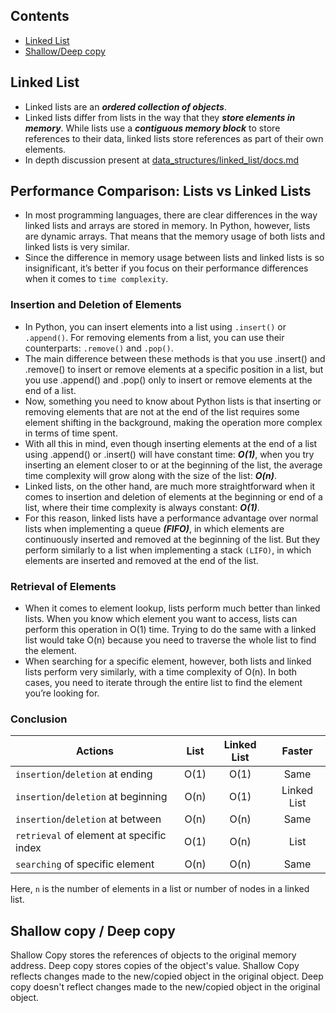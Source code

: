 ## Contents
  - [Linked List](#linked-list)
  - [Shallow/Deep copy](#shallow-copy--deep-copy)


## Linked List
- Linked lists are an ***ordered collection of objects***.
- Linked lists differ from lists in the way that they ***store elements in memory***. While lists use a ***contiguous memory block*** to store references to their data, linked lists store references as part of their own elements.
- In depth discussion present at [data_structures/linked_list/docs.md](https://github.com/Engr-Asad-Hussain/oop/blob/main/data_stuctutres/linked_list/docs.md)


## Performance Comparison: Lists vs Linked Lists
- In most programming languages, there are clear differences in the way linked lists and arrays are stored in memory. In Python, however, lists are dynamic arrays. That means that the memory usage of both lists and linked lists is very similar.
- Since the difference in memory usage between lists and linked lists is so insignificant, it’s better if you focus on their performance differences when it comes to ```time complexity```.


### Insertion and Deletion of Elements
- In Python, you can insert elements into a list using ```.insert()``` or ```.append()```. For removing elements from a list, you can use their counterparts: ```.remove()``` and ```.pop()```.
- The main difference between these methods is that you use .insert() and .remove() to insert or remove elements at a specific position in a list, but you use .append() and .pop() only to insert or remove elements at the end of a list.
- Now, something you need to know about Python lists is that inserting or removing elements that are not at the end of the list requires some element shifting in the background, making the operation more complex in terms of time spent.
- With all this in mind, even though inserting elements at the end of a list using .append() or .insert() will have constant time: ***O(1)***, when you try inserting an element closer to or at the beginning of the list, the average time complexity will grow along with the size of the list: ***O(n)***.
- Linked lists, on the other hand, are much more straightforward when it comes to insertion and deletion of elements at the beginning or end of a list, where their time complexity is always constant: ***O(1)***.
- For this reason, linked lists have a performance advantage over normal lists when implementing a queue ***(FIFO)***, in which elements are continuously inserted and removed at the beginning of the list. But they perform similarly to a list when implementing a stack ```(LIFO)```, in which elements are inserted and removed at the end of the list.


### Retrieval of Elements
- When it comes to element lookup, lists perform much better than linked lists. When you know which element you want to access, lists can perform this operation in O(1) time. Trying to do the same with a linked list would take O(n) because you need to traverse the whole list to find the element.
- When searching for a specific element, however, both lists and linked lists perform very similarly, with a time complexity of O(n). In both cases, you need to iterate through the entire list to find the element you’re looking for.


### Conclusion
| Actions | List | Linked List | Faster |
| -------- | :------: | :------: | :------: |
| ```insertion```/```deletion``` at ending | O(1) | O(1) | Same |
| ```insertion```/```deletion``` at beginning | O(n) | O(1) | Linked List |
| ```insertion```/```deletion``` at between | O(n) | O(n) | Same |
| ```retrieval``` of element at specific index | O(1) | O(n) | List |
| ```searching``` of specific element | O(n) | O(n) | Same |
Here, ```n``` is the number of elements in a list or number of nodes in a linked list.


## Shallow copy / Deep copy
Shallow Copy stores the references of objects to the original memory address. Deep copy stores copies of the object's value. Shallow Copy reflects changes made to the new/copied object in the original object. Deep copy doesn't reflect changes made to the new/copied object in the original object.
